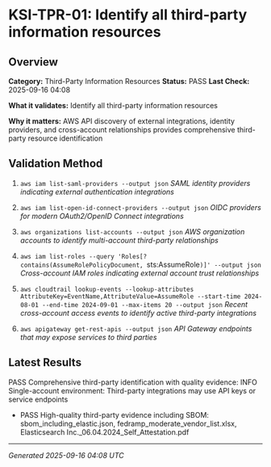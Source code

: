 # KSI-TPR-01: Identify all third-party information resources

## Overview

**Category:** Third-Party Information Resources
**Status:** PASS
**Last Check:** 2025-09-16 04:08

**What it validates:** Identify all third-party information resources

**Why it matters:** AWS API discovery of external integrations, identity providers, and cross-account relationships provides comprehensive third-party resource identification

## Validation Method

1. `aws iam list-saml-providers --output json`
   *SAML identity providers indicating external authentication integrations*

2. `aws iam list-open-id-connect-providers --output json`
   *OIDC providers for modern OAuth2/OpenID Connect integrations*

3. `aws organizations list-accounts --output json`
   *AWS organization accounts to identify multi-account third-party relationships*

4. `aws iam list-roles --query 'Roles[?contains(AssumeRolePolicyDocument, `sts:AssumeRole`)]' --output json`
   *Cross-account IAM roles indicating external account trust relationships*

5. `aws cloudtrail lookup-events --lookup-attributes AttributeKey=EventName,AttributeValue=AssumeRole --start-time 2024-08-01 --end-time 2024-09-01 --max-items 20 --output json`
   *Recent cross-account access events to identify active third-party integrations*

6. `aws apigateway get-rest-apis --output json`
   *API Gateway endpoints that may expose services to third parties*

## Latest Results

PASS Comprehensive third-party identification with quality evidence: INFO Single-account environment: Third-party integrations may use API keys or service endpoints
- PASS High-quality third-party evidence including SBOM: sbom_including_elastic.json, fedramp_moderate_vendor_list.xlsx, Elasticsearch Inc._06.04.2024_Self_Attestation.pdf

---
*Generated 2025-09-16 04:08 UTC*